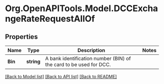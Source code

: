 # Org.OpenAPITools.Model.DCCExchangeRateRequestAllOf
## Properties

Name | Type | Description | Notes
------------ | ------------- | ------------- | -------------
**Bin** | **string** | A bank identification number (BIN) of the card to be used for DCC. | 

[[Back to Model list]](../README.md#documentation-for-models) [[Back to API list]](../README.md#documentation-for-api-endpoints) [[Back to README]](../README.md)

